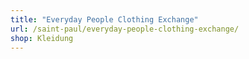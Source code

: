 ```yaml
---
title: "Everyday People Clothing Exchange"
url: /saint-paul/everyday-people-clothing-exchange/
shop: Kleidung
---
```

